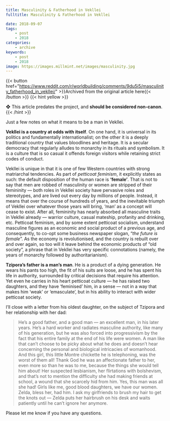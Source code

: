 ```yaml
---
title: Masculinity & Fatherhood in Vekllei
fulltitle: Masculinity & Fatherhood in Vekllei

date: 2018-09-07
tags:
    - post
    - 2018
categories:
    - archive
keywords:
    - post
    - 2018
image: https://images.millmint.net/images/masculinity.jpg
---
```

{{< button href="https://www.reddit.com/r/worldbuilding/comments/9du5i5/masculinity_fatherhood_in_vekllei/" >}}Archived from the original article here{{< /button >}}
{{< hint yellow >}}

❖ This article predates the project, and **should be considered non-canon**.
{{< /hint >}}

Just a few notes on what it means to be a man in Vekllei.

**Vekllei is a country at odds with itself**. On one hand, it is universal in its politics and fundamentally internationalist; on the other it is a deeply traditional country that values bloodlines and heritage. It is a secular democracy that regularly alludes to monarchy in its rituals and symbolism. It is a culture that is so casual it offends foreign visitors while retaining strict codes of conduct.

Vekllei is unique in that it is one of few Western countries with strong matriarchal tendencies. As part of *petticoat feminism*, it explicitly states as such: the default disposition of the human race is **‘female’**. That is not to say that men are robbed of masculinity or women are stripped of their femininity  —  both roles in Vekllei society have pervasive roles and stereotypes, and are lived out every day by millions of people. Instead, it means that over the course of hundreds of years, and the inevitable triumph of Vekllei over whatever those years will bring, ‘man’ as a concept will cease to exist. After all, femininity has nearly absorbed all masculine traits in Vekllei already  —  warrior culture, casual mateship, profanity and drinking, etc. Petticoat feminism, and by some extent petticoat socialism, understand masculine figures as an economic and social product of a previous age, and consequently, to co-opt some business newspaper slogan, “*the future is female*”. As the economy is revolutionised, and the country is rebuilt over and over again, so too will it leave behind the economic products of “old society”, a phrase that in Vekllei has very specific connotations (namely, the years of monarchy followed by authoritarianism).

**Tzipora’s father is a man’s man**. He is a product of a dying generation. He wears his pants too high, the fit of his suits are loose, and he has spent his life in authority, surrounded by critical decisions that require his attention. Yet even he carries in his heart petticoat culture  —  he has raised two daughters, and they have ‘feminised’ him, in a sense  —  not in a way that makes him ‘weak’ or ‘emasculate’, but in his ability to interact with wider petticoat society.

I’ll close with a letter from his oldest daughter, on the subject of Tzipora and her relationship with her dad:

>He’s a good father, and a good man  —  an excellent man, in his later years. He’s a hard worker and radiates masculine authority, like many of his generation, but he was also forced into progressivism by the fact that his entire family at the end of his life were women. A man like that can’t choose to be picky about what he does and doesn’t hear concerning the personal and biological intricacies of womanhood. And this girl, this little Montre chickette he is telephoning, was the worst of them all! Thank God he was an affectionate father to her, even more so than he was to me, because the things she would tell him about! Her suspected lesbianism, her flirtations with bolshevism, and that’s not to mention the difficulty she had making friends at school, a wound that she scarcely hid from him. Yes, this man was all she had! Girls like me, good blood daughters, we have our women. Zelda, bless her, had him. I ask my girlfriends to brush my hair to get the knots out  —  Zelda puts her hairbrush on his desk and waits patiently until he can’t ignore her anymore.

Please let me know if you have any questions.
